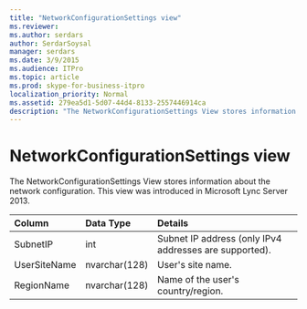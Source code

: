 ```yaml
---
title: "NetworkConfigurationSettings view"
ms.reviewer: 
ms.author: serdars
author: SerdarSoysal
manager: serdars
ms.date: 3/9/2015
ms.audience: ITPro
ms.topic: article
ms.prod: skype-for-business-itpro
localization_priority: Normal
ms.assetid: 279ea5d1-5d07-44d4-8133-2557446914ca
description: "The NetworkConfigurationSettings View stores information about the network configuration. This view was introduced in Microsoft Lync Server 2013."
---
```


# NetworkConfigurationSettings view
 
The NetworkConfigurationSettings View stores information about the network configuration. This view was introduced in Microsoft Lync Server 2013.
  
|**Column**|**Data Type**|**Details**|
|:-----|:-----|:-----|
|SubnetIP  <br/> |int  <br/> |Subnet IP address (only IPv4 addresses are supported).  <br/> |
|UserSiteName  <br/> |nvarchar(128)  <br/> |User's site name.  <br/> |
|RegionName  <br/> |nvarchar(128)  <br/> |Name of the user's country/region.  <br/> |
   


